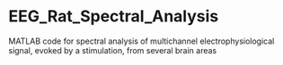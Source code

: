 # EEG_Rat_Spectral_Analysis
MATLAB code for spectral analysis of multichannel electrophysiological signal, evoked by a stimulation, from several brain areas
